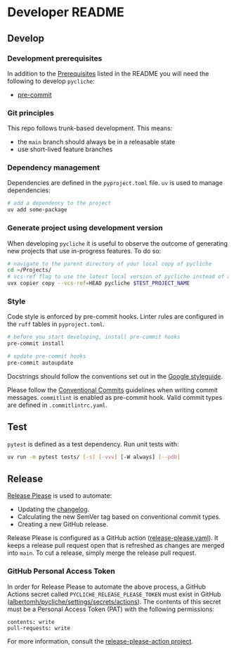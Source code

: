 # Developer README

## Develop

### Development prerequisites

In addition to the [Prerequisites](../README.md#prerequisites) listed in the README you
will need the following to develop `pycliche`:

- [pre-commit](https://pre-commit.com/)

### Git principles

This repo follows trunk-based development. This means:

- the `main` branch should always be in a releasable state
- use short-lived feature branches

### Dependency management

Dependencies are defined in the `pyproject.toml` file. `uv` is used to manage
dependencies:

```sh
# add a dependency to the project
uv add some-package
```

### Generate project using development version

When developing `pycliche` it is useful to observe the outcome of generating new projects
that use in-progress features. To do so:

```sh
# navigate to the parent directory of your local copy of pycliche
cd ~/Projects/
# vcs-ref flag to use the latest local version of pycliche instead of a tagged version
uvx copier copy --vcs-ref=HEAD pycliche $TEST_PROJECT_NAME
```

### Style

Code style is enforced by pre-commit hooks. Linter rules are configured in the `ruff`
tables in `pyproject.toml`.

```sh
# before you start developing, install pre-commit hooks
pre-commit install

# update pre-commit hooks
pre-commit autoupdate
```

Docstrings should follow the conventions set out in the [Google styleguide](https://google.github.io/styleguide/pyguide.html#38-comments-and-docstrings).

Please follow the [Conventional Commits](https://www.conventionalcommits.org/en/v1.0.0/)
guidelines when writing commit messages. `commitlint` is enabled as
pre-commit hook. Valid commit types are defined in `.commitlintrc.yaml`.

## Test

`pytest` is defined as a test dependency. Run unit tests with:

```sh
uv run -m pytest tests/ [-s] [-vvv] [-W always] [--pdb]
```

## Release

[Release Please](https://github.com/googleapis/release-please) is used to automate:

- Updating the [changelog](CHANGELOG.md).
- Calculating the new SemVer tag based on conventional commit types.
- Creating a new GitHub release.

Release Please is configured as a GitHub action ([release-please.yaml](.github/workflows/release-please.yaml)).
It keeps a release pull request open that is refreshed as changes are merged into `main`.
To cut a release, simply merge the release pull request.

### GitHub Personal Access Token

In order for Release Please to automate the above process, a GitHub Actions secret called
`PYCLICHE_RELEASE_PLEASE_TOKEN` must exist in GitHub ([albertomh/pycliche/settings/secrets/actions](albertomh/pycliche/settings/secrets/actions)).
The contents of this secret must be a Personal Access Token (PAT) with the following permissions:

```text
contents: write
pull-requests: write
```

For more information, consult the [release-please-action project](https://github.com/googleapis/release-please-action).
